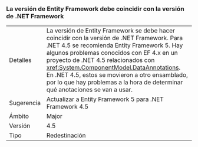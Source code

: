 ### <a name="entity-framework-version-must-match-the-net-framework-version"></a>La versión de Entity Framework debe coincidir con la versión de .NET Framework

|   |   |
|---|---|
|Detalles|La versión de Entity Framework se debe hacer coincidir con la versión de .NET Framework. Para .NET 4.5 se recomienda Entity Framework 5. Hay algunos problemas conocidos con EF 4.x en un proyecto de .NET 4.5 relacionados con <xref:System.ComponentModel.DataAnnotations>. En .NET 4.5, estos se movieron a otro ensamblado, por lo que hay problemas a la hora de determinar qué anotaciones se van a usar.|
|Sugerencia|Actualizar a Entity Framework 5 para .NET Framework 4.5|
|Ámbito|Major|
|Versión|4.5|
|Tipo|Redestinación|

